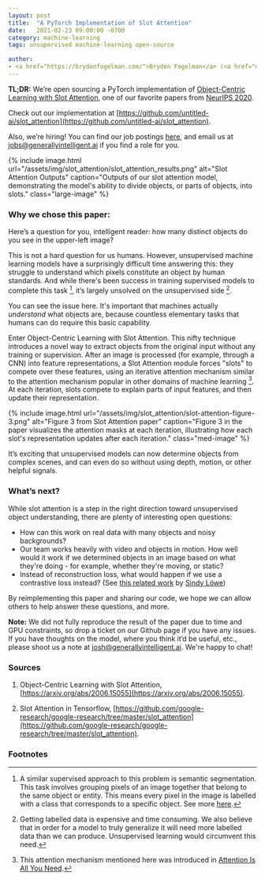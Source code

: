 ```yaml
---
layout: post
title:  "A PyTorch Implementation of Slot Attention"
date:   2021-02-23 09:00:00 -0700
category: machine-learning
tags: unsupervised machine-learning open-source  

author: 
- <a href="https://brydenfogelman.com/">Bryden Fogelman</a> (<a href="mailto:bryden1995@gmail.com">email</a>)
---
```


**TL;DR:** We’re open sourcing a PyTorch implementation of [Object-Centric Learning with Slot Attention](https://arxiv.org/abs/2006.15055), one of our favorite papers from [NeurIPS 2020](https://neurips.cc/).


Check out our implementation at [https://github.com/untitled-ai/slot_attention](https://github.com/untitled-ai/slot_attention).

Also, we’re hiring! You can find our job postings [here](https://generally-intelligent.breezy.hr/), and email us at <a href="mailto:jobs@generallyintelligent.ai">jobs@generallyintelligent.ai</a> if you find a role for you.

{% include image.html 
url="/assets/img/slot_attention/slot_attention_results.png" 
alt="Slot Attention Outputs" 
caption="Outputs of our slot attention model, demonstrating the model's ability to divide objects, or parts of objects, into slots."
class="large-image"
%}

<!--more-->

### Why we chose this paper:

Here’s a question for you, intelligent reader: how many distinct objects do you see in the upper-left image?

This is not a hard question for us humans. However, unsupervised machine learning models have a surprisingly difficult time answering this: they struggle to understand which pixels constitute an object by human standards. And while there's been success in training supervised models to complete this task [^1], it’s largely unsolved on the unsupervised side [^2].

You can see the issue here. It's important that machines actually <i>understand</i> what objects are, because countless elementary tasks that humans can do require this basic capability.

Enter Object-Centric Learning with Slot Attention. This nifty technique introduces a novel way to extract objects from the original input without any training or supervision. After an image is processed (for example, through a CNN) into feature representations, a Slot Attention module forces "slots" to compete over these features, using an iterative attention mechanism similar to the attention mechanism popular in other domains of machine learning [^3]. At each iteration, slots compete to explain parts of input features, and then update their representation.

{% include image.html 
url="/assets/img/slot_attention/slot-attention-figure-3.png" 
alt="Figure 3 from Slot Attention paper" 
caption="Figure 3 in the paper visualizes the attention masks at each iteration, illustrating how each slot's representation updates after each iteration."
class="med-image"
%}

It’s exciting that unsupervised models can now determine objects from complex scenes, and can even do so without using depth, motion, or other helpful signals.

### What’s next?

While slot attention is a step in the right direction toward unsupervised object understanding, there are plenty of interesting open questions:
- How can this work on real data with many objects and noisy backgrounds?
- Our team works heavily with video and objects in motion. How well would it work if we determined objects in an image based on what they're doing - for example, whether they're moving, or static?
- Instead of reconstruction loss, what would happen if we use a contrastive loss instead? (See [this related work](https://arxiv.org/pdf/2011.10287.pdf) by [Sindy Löwe](https://loewex.github.io/))

By reimplementing this paper and sharing our code, we hope we can allow others to help answer these questions, and more. 

**Note:** We did not fully reproduce the result of the paper due to time and GPU constraints, so drop a ticket on our Github page if you have any issues. If you have thoughts on the model, where you think it’d be useful, etc., please shoot us a note at <a href="mailto:josh@generallyintelligent.ai">josh@generallyintelligent.ai</a>. We're happy to chat!

### Sources

1. Object-Centric Learning with Slot Attention, [https://arxiv.org/abs/2006.15055](https://arxiv.org/abs/2006.15055).

2. Slot Attention in Tensorflow, [https://github.com/google-research/google-research/tree/master/slot_attention](https://github.com/google-research/google-research/tree/master/slot_attention).

### Footnotes

[^1]: A similar supervised approach to this problem is semantic segmentation. This task involves grouping pixels of an image together that belong to the same object or entity. This means every pixel in the image is labelled with a class that corresponds to a specific object. See more [here](https://paperswithcode.com/task/semantic-segmentation). 

[^2]: Getting labelled data is expensive and time consuming. We also believe that in order for a model to truly generalize it will need more labelled data than we can produce. Unsupervised learning would circumvent this need.

[^3]: This attention mechanism mentioned here was introduced in [Attention Is All You Need](https://arxiv.org/abs/1706.03762).
